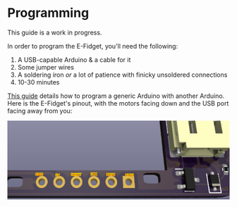 # Programming

This guide is a work in progress.

In order to program the E-Fidget, you'll need the following:

1. A USB-capable Arduino & a cable for it
2. Some jumper wires
3. A soldering iron *or* a lot of patience with finicky unsoldered connections
4. 10-30 minutes

[This guide](https://docs.arduino.cc/built-in-examples/arduino-isp/ArduinoISP#how-to-wire-your-boards) details how to program a generic Arduino with another Arduino. Here is the E-Fidget's pinout, with the motors facing down and the USB port facing away from you:

![Pinout of the E-Fidget](img/pinout.png)